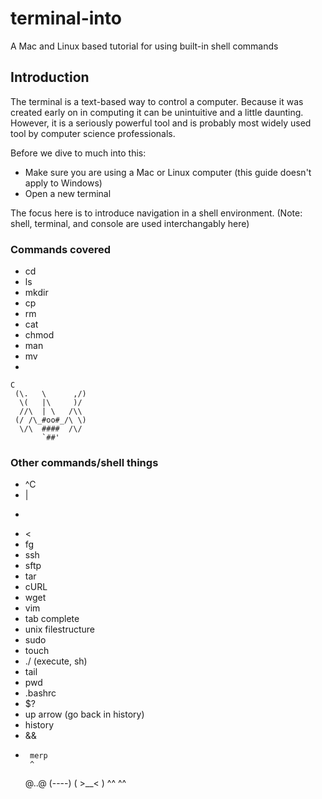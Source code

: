 terminal-into
=============

A Mac and Linux based tutorial for using built-in shell commands

## Introduction

The terminal is a text-based way to control a computer. Because it was created early on in computing it can be unintuitive and a little daunting. However, it is a seriously powerful tool and is probably most widely used tool by computer science professionals. 

Before we dive to much into this:
* Make sure you are using a Mac or Linux computer (this guide doesn't apply to Windows)
* Open a new terminal

The focus here is to introduce navigation in a shell environment. (Note: shell, terminal, and console are used interchangably here)

### Commands covered
* cd
* ls
* mkdir
* cp
* rm
* cat
* chmod
* man
* mv
* 

```
C
 (\.   \      ,/)
  \(   |\     )/
  //\  | \   /\\
 (/ /\_#oo#_/\ \)
  \/\  ####  /\/
       `##'
```


 
### Other commands/shell things
* ^C
* | 
* > 
* < 
* fg 
* ssh 
* sftp 
* tar
* cURL
* wget
* vim
* tab complete
* unix filestructure
* sudo
* touch
* ./ (execute, sh)
* tail
* pwd
* .bashrc
* $?
* up arrow (go back in history)
* history
* &&
* 
       merp
       ^
  @..@
 (----)
( >__< )
 ^^  ^^
